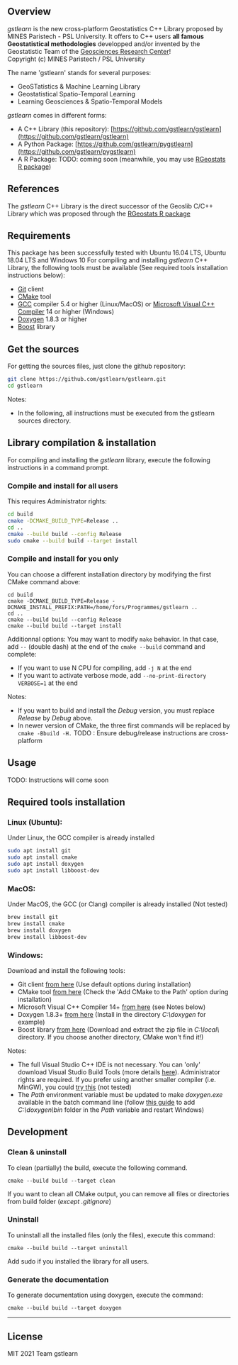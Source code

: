 ## Overview
*gstlearn* is the new cross-platform Geostatistics C++ Library proposed by MINES Paristech - PSL University. It offers to C++ users **all famous Geostatistical methodologies** developped and/or invented by the Geostatistic Team of the [Geosciences Research Center](https://www.geosciences.minesparis.psl.eu/)!<br/>
Copyright (c) MINES Paristech / PSL University

The name 'gstlearn' stands for several purposes:
  * GeoSTatistics & Machine Learning Library
  * Geostatistical Spatio-Temporal Learning
  * Learning Geosciences & Spatio-Temporal Models

*gstlearn* comes in different forms:
  * A C++ Library (this repository): [https://github.com/gstlearn/gstlearn](https://github.com/gstlearn/gstlearn)
  * A Python Package: [https://github.com/gstlearn/pygstlearn](https://github.com/gstlearn/pygstlearn)
  * A R Package: TODO: coming soon (meanwhile, you may use [RGeostats R package](http://cg.ensmp.fr/rgeostats))

## References
The *gstlearn* C++ Library is the direct successor of the Geoslib C/C++ Library which was proposed through the [RGeostats R package](http://cg.ensmp.fr/rgeostats)

## Requirements
This package has been successfully tested with Ubuntu 16.04 LTS, Ubuntu 18.04 LTS and Windows 10
For compiling and installing *gstlearn* C++ Library, the following tools must be available (See required tools installation instructions below):
  * [Git](https://git-scm.com/downloads) client
  * [CMake](https://cmake.org/download) tool
  * [GCC](https://gcc.gnu.org) compiler 5.4 or higher (Linux/MacOS) or [Microsoft Visual C++ Compiler](https://visualstudio.microsoft.com/visual-cpp-build-tools) 14 or higher (Windows)
  * [Doxygen](https://www.doxygen.nl/download.html) 1.8.3 or higher
  * [Boost](https://www.boost.org/users/download) library
  
## Get the sources
For getting the sources files, just clone the github repository:

```sh
git clone https://github.com/gstlearn/gstlearn.git
cd gstlearn
```

Notes:
  * In the following, all instructions must be executed from the gstlearn sources directory.
  
## Library compilation & installation
For compiling and installing the *gstlearn* library, execute the following instructions in a command prompt.

### Compile and install for all users
This requires Administrator rights:

```sh
cd build
cmake -DCMAKE_BUILD_TYPE=Release ..
cd ..
cmake --build build --config Release
sudo cmake --build build --target install
```

### Compile and install for you only
You can choose a different installation directory by modifying the first CMake command above:
  
```
cd build
cmake -DCMAKE_BUILD_TYPE=Release -DCMAKE_INSTALL_PREFIX:PATH=/home/fors/Programmes/gstlearn ..
cd ..
cmake --build build --config Release
cmake --build build --target install
```

Additionnal options:
You may want to modify `make` behavior. In that case, add `--` (double dash) at the end of the `cmake --build` command and complete:
  * If you want to use N CPU for compiling, add `-j N` at the end
  * If you want to activate verbose mode, add `--no-print-directory VERBOSE=1` at the end
  
Notes:
  * If you want to build and install the *Debug* version, you must replace *Release* by *Debug* above.
  * In newer version of CMake, the three first commands will be replaced by `cmake -Bbuild -H.`
TODO : Ensure debug/release instructions are cross-platform

## Usage
TODO: Instructions will come soon

## Required tools installation

### Linux (Ubuntu):
Under Linux, the GCC compiler is already installed

```sh
sudo apt install git
sudo apt install cmake
sudo apt install doxygen
sudo apt install libboost-dev
```

### MacOS:
Under MacOS, the GCC (or Clang) compiler is already installed (Not tested)

```sh
brew install git
brew install cmake
brew install doxygen
brew install libboost-dev
```

### Windows:
Download and install the following tools:
  * Git client [from here](https://gitforwindows.org) (Use default options during installation)
  * CMake tool [from here](https://cmake.org/download) (Check the 'Add CMake to the Path' option during installation)
  * Microsoft Visual C++ Compiler 14+ [from here](https://visualstudio.microsoft.com/visual-cpp-build-tools) (see Notes below)
  * Doxygen 1.8.3+ [from here](https://www.doxygen.nl/download.html) (Install in the directory *C:\\doxygen* for example)
  * Boost library [from here](https://www.boost.org/users/download) (Download and extract the zip file in *C:\\local\\* directory. If you choose another directory, CMake won't find it!)
    
Notes:
  * The full Visual Studio C++ IDE is not necessary. You can 'only' download Visual Studio Build Tools (more details [here](https://stackoverflow.com/a/44398715)). Administrator rights are required. If you prefer using another smaller compiler (i.e. MinGW), you could [try this](https://wiki.python.org/moin/WindowsCompilers#GCC_-_MinGW-w64_.28x86.2C_x64.29) (not tested)
  * The *Path* environment variable must be updated to make *doxygen.exe* available in the batch command line (follow [this guide](https://stackoverflow.com/questions/44272416/how-to-add-a-folder-to-path-environment-variable-in-windows-10-with-screensho) to add *C:\\doxygen\\bin* folder in the *Path* variable and restart Windows)

## Development

### Clean & uninstall
To clean (partially) the build, execute the following command.

```
cmake --build build --target clean
```
If you want to clean all CMake output, you can remove all files or directories from build folder (*except .gitignore*)

### Uninstall
To uninstall all the installed files (only the files), execute this command:

```
cmake --build build --target uninstall
```
Add sudo if you installed the library for all users.

### Generate the documentation
To generate documentation using doxygen, execute the command:

```
cmake --build build --target doxygen
```

***

## License
MIT
2021 Team gstlearn
